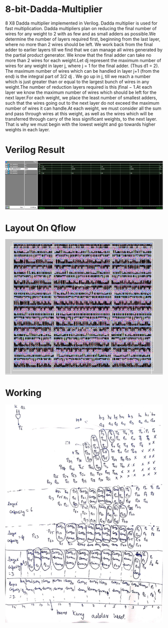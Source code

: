 # 8-bit-Dadda-Multiplier
8 X8 Dadda multiplier implemented in Verilog. Dadda multiplier is used for fast multiplication. Dadda multipliers plan on reducing the final number of wires for any weight to 2 with as few and as small adders as possible.We determine the number of layers required first, beginning from the last layer, where no more than 2 wires should be left. We work back from the final adder to earlier layers till we find that we can manage all wires generated by the partial product generator. We know that the final adder can take no more than 2 wires for each weight.Let dj represent the maximum number of wires for any weight in layer j, where j = 1 for the final adder. (Thus d1 = 2). The maximum number of wires which can be handled in layer j+1 (from the end) is the integral part of 3/2 dj . We go up in j, till we reach a number which is just greater than or equal to the largest bunch of wires in any weight.The number of reduction layers required is this jfinal − 1.At each layer we know the maximum number of wires which should be left for the next layer.For each weight, we place the least number of smallest adders, such that the wires going out to the next layer do not exceed the maximum number of wires it can handle.At each weight, we must consider all the sum and pass through wires at this weight, as well as the wires which will be transferred through carry of the less significant weights, to the next layer. That is why we must begin with the lowest weight and go towards higher weights in each layer. 
# Verilog Result
![alt text](https://github.com/Anshul380/8-bit-Dadda-Multiplier/blob/main/Screenshot%202023-08-13%20003247.png?raw=true)

# Layout On Qflow
![alt text](https://github.com/Anshul380/8-bit-Dadda-Multiplier/blob/main/Screenshot%202023-08-13%20003906.png?raw=true)


# Working
![alt text](https://github.com/Anshul380/8-bit-Dadda-Multiplier/blob/main/WhatsApp%20Image%202023-08-13%20at%2001.32.00.jpg?raw=true)



   
